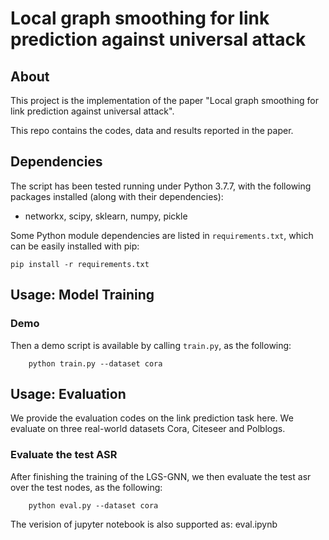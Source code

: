 Local graph smoothing for link prediction against universal attack
===============================================================================

About
-----
This project is the implementation of the paper "Local graph smoothing for link prediction against universal attack".

This repo contains the codes, data and results reported in the paper.

Dependencies
-----
The script has been tested running under Python 3.7.7, with the following packages installed (along with their dependencies):

* networkx, scipy, sklearn, numpy, pickle


Some Python module dependencies are listed in `requirements.txt`, which can be easily installed with pip:

```
pip install -r requirements.txt
```


Usage: Model Training
-----
### Demo
Then a demo script is available by calling ```train.py```, as the following:

```
	python train.py --dataset cora 
```


Usage: Evaluation
-----
We provide the evaluation codes on the link prediction task here. 
We evaluate on three real-world datasets Cora, Citeseer and Polblogs. 


### Evaluate the test ASR
After finishing the training of the LGS-GNN, we then evaluate the test asr over the test nodes, as the following:

```
    python eval.py --dataset cora 
```

The verision of jupyter notebook is also supported as: eval.ipynb

